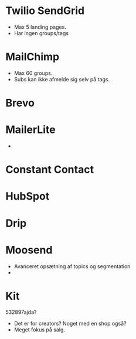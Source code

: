 
# Twilio SendGrid
- Max 5 landing pages.
- Har ingen groups/tags

# MailChimp
- Max 60 groups.
- Subs kan ikke afmelde sig selv på tags.

# Brevo

# MailerLite
- 

# Constant Contact

# HubSpot

# Drip

# Moosend
- Avanceret opsætning af topics og segmentation
- 


# Kit
532897ajda?
- Det er for creators? Noget med en shop også?
- Meget fokus på salg.
